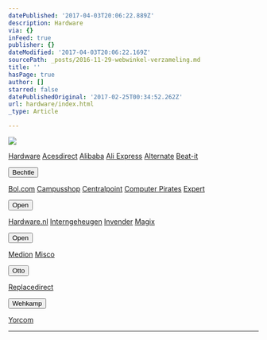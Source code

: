 ```yaml
---
datePublished: '2017-04-03T20:06:22.889Z'
description: Hardware
via: {}
inFeed: true
publisher: {}
dateModified: '2017-04-03T20:06:22.169Z'
sourcePath: _posts/2016-11-29-webwinkel-verzameling.md
title: ''
hasPage: true
author: []
starred: false
datePublishedOriginal: '2017-02-25T00:34:52.262Z'
url: hardware/index.html
_type: Article

---
```

![](https://the-grid-user-content.s3-us-west-2.amazonaws.com/93e0af21-7a90-4d17-852a-d55e03967101.jpg)

[Hardware][0]
[Acesdirect][1]
[Alibaba][2]
[Ali Express][3]
[Alternate][4]
[Beat-it][5]

<button data-role="cta" style="">Bechtle</button>

[Bol.com][6]
[Campusshop][7]
[Centralpoint][8]
[Computer Pirates][9]
[Expert][10]

<button data-role="cta" style="">Open</button>

[Hardware.nl][11]
[Interngeheugen][12]
[Invender][13]
[Magix][14]

<button data-role="cta" style="">Open</button>

[Medion][15]
[Misco][16]

<button data-role="cta" style="">Otto</button>

[Replacedirect][17]

<button data-role="cta" style="">Wehkamp</button>

[Yorcom][18]

---



[0]: https://thegrid.ai/nederlandse-webwinkels/software "Software"
[1]: http://tc.tradetracker.net/?c=18080&m=12&a=133761&r=Acesdirect&u=%2F
[2]: http://tc.tradetracker.net/?c=16426&m=12&a=133761&r=Alibaba
[3]: http://tc.tradetracker.net/?c=15640&m=815289&a=133761&r=&u=
[4]: http://www.alternate.nl/tt/?tt=904_12_133761_&r=%2F
[5]: http://www.beat-it.nl/beat/?tt=16924_610437_133761_&r=
[6]: https://partnerprogramma.bol.com/click/click?p=1&t=url&s=4310&f=TXL&url=http%3A%2F%2Fwww.bol.com&name=Bol-Nedweb
[7]: http://www.campusshop.nl/tt/index.aspx?tt=23397_12_133761_Campusshop&r=%2F
[8]: http://www.centralpoint.nl/tracker/index.php?tt=534_12_133761_Ned-Web&r=%2F
[9]: http://www.computerpirates.com/tradetracker/?tt=181_12_133761_ComputerPirates&r=%2F
[10]: http://tc.tradetracker.net/?c=5515&m=12&a=133761&u=%2F
[11]: http://www.hardware.nl/tt/?tt=541_12_133761_Hardware.nl&r=%2F
[12]: http://www.interngeheugen.com/tt/?tt=2902_12_133761_Interngeheugen&r=%2F
[13]: http://www.invender.nl/ttiv/index.php?tt=352_12_133761_Invender&r=%2F
[14]: http://www.magix.com/ap/tradetracker/?tt=2074_12_133761_Magix&r=%2F
[15]: http://tc.tradetracker.net/?c=3452&m=12&a=133761
[16]: http://tc.tradetracker.net/?c=5917&m=12&a=133761&r=Rapportagened.webw&u=%2F
[17]: http://www.replacedirect.nl/page/startExternal/?tt=4825_12_133761_Rapportagened.webw&r=%2F
[18]: http://www.yorcom.nl/shopping/?tt=4837_12_133761_Rapportagened.webw&r=%2F